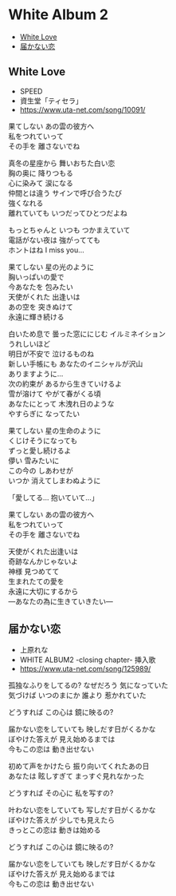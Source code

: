 
# White Album 2 <!-- omit in toc -->

- [White Love](#white-love)
- [届かない恋](#届かない恋)


## White Love

 - SPEED
 - 資生堂「ティセラ」
 - https://www.uta-net.com/song/10091/

果てしない あの雲の彼方へ<br>
私をつれていって<br>
その手を 離さないでね<br>

真冬の星座から 舞いおちた白い恋<br>
胸の奥に 降りつもる<br>
心に染みて 涙になる<br>
仲間とは違う サインで呼び合うたび<br>
強くなれる<br>
離れていても いつだってひとつだよね<br>

もっとちゃんと いつも つかまえていて<br>
電話がない夜は 強がってても<br>
ホントはね I miss you…<br>

果てしない 星の光のように<br>
胸いっぱいの愛で<br>
今あなたを 包みたい<br>
天使がくれた 出逢いは<br>
あの空を 突きぬけて<br>
永遠に輝き続ける<br>

白いため息で 曇った窓ににじむ イルミネイション<br>
うれしいほど<br>
明日が不安で 泣けるものね<br>
新しい手帳にも あなたのイニシャルが沢山<br>
ありますように…<br>
次の約束が あるから生きていけるよ<br>
雪が溶けて やがて春がくる頃<br>
あなたにとって 木洩れ日のような<br>
やすらぎに なってたい<br>

果てしない 星の生命のように<br>
くじけそうになっても<br>
ずっと愛し続けるよ<br>
儚い 雪みたいに<br>
この今の しあわせが<br>
いつか 消えてしまわぬように<br>

「愛してる… 抱いていて…」<br>

果てしない あの雲の彼方へ<br>
私をつれていって<br>
その手を 離さないでね<br>

天使がくれた出逢いは<br>
奇跡なんかじゃないよ<br>
神様 見つめてて<br>
生まれたての愛を<br>
永遠に大切にするから<br>
―あなたの為に生きていきたい―<br>


## 届かない恋

 - 上原れな
 - WHITE ALBUM2 -closing chapter- 挿入歌
 - https://www.uta-net.com/song/125989/

孤独なふりをしてるの? なぜだろう 気になっていた<br>
気づけば いつのまにか 誰より 惹かれていた<br>

どうすれば この心は 鏡に映るの?<br>

届かない恋をしていても 映しだす日がくるかな<br>
ぼやけた答えが 見え始めるまでは<br>
今もこの恋は 動き出せない<br>

初めて声をかけたら 振り向いてくれたあの日<br>
あなたは 眩しすぎて まっすぐ見れなかった<br>

どうすれば その心に 私を写すの?<br>

叶わない恋をしていても 写しだす日がくるかな<br>
ぼやけた答えが 少しでも見えたら<br>
きっとこの恋は 動きは始める<br>

どうすれば この心は 鏡に映るの?<br>

届かない恋をしていても 映しだす日がくるかな<br>
ぼやけた答えが 見え始めるまでは<br>
今もこの恋は 動き出せない<br>
